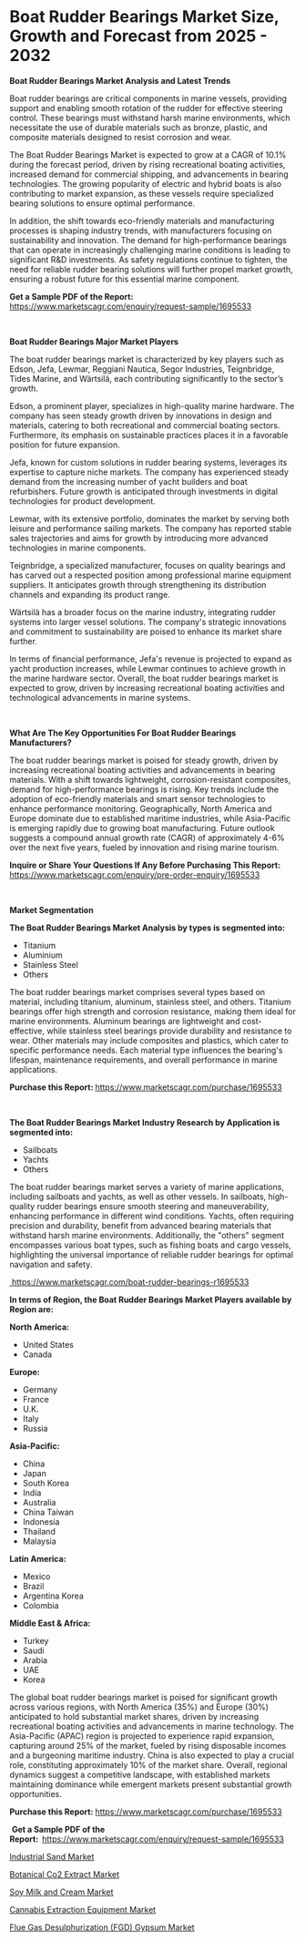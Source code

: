 <p><h1>Boat Rudder Bearings Market Size, Growth and Forecast from 2025 - 2032</h1></p><p><strong>Boat Rudder Bearings Market Analysis and Latest Trends</strong></p>
<p><p>Boat rudder bearings are critical components in marine vessels, providing support and enabling smooth rotation of the rudder for effective steering control. These bearings must withstand harsh marine environments, which necessitate the use of durable materials such as bronze, plastic, and composite materials designed to resist corrosion and wear.</p><p>The Boat Rudder Bearings Market is expected to grow at a CAGR of 10.1% during the forecast period, driven by rising recreational boating activities, increased demand for commercial shipping, and advancements in bearing technologies. The growing popularity of electric and hybrid boats is also contributing to market expansion, as these vessels require specialized bearing solutions to ensure optimal performance. </p><p>In addition, the shift towards eco-friendly materials and manufacturing processes is shaping industry trends, with manufacturers focusing on sustainability and innovation. The demand for high-performance bearings that can operate in increasingly challenging marine conditions is leading to significant R&D investments. As safety regulations continue to tighten, the need for reliable rudder bearing solutions will further propel market growth, ensuring a robust future for this essential marine component.</p></p>
<p><strong>Get a Sample PDF of the Report:&nbsp;</strong> <a href="https://www.marketscagr.com/enquiry/request-sample/1695533?utm_campaign=2095&utm_medium=2&utm_source=Github&utm_content=ia&utm_term=27032025&utm_id=boat-rudder-bearings">https://www.marketscagr.com/enquiry/request-sample/1695533</a></p>
<p>&nbsp;</p>
<p><strong>Boat Rudder Bearings Major Market Players</strong></p>
<p><p>The boat rudder bearings market is characterized by key players such as Edson, Jefa, Lewmar, Reggiani Nautica, Segor Industries, Teignbridge, Tides Marine, and Wärtsilä, each contributing significantly to the sector’s growth. </p><p>Edson, a prominent player, specializes in high-quality marine hardware. The company has seen steady growth driven by innovations in design and materials, catering to both recreational and commercial boating sectors. Furthermore, its emphasis on sustainable practices places it in a favorable position for future expansion.</p><p>Jefa, known for custom solutions in rudder bearing systems, leverages its expertise to capture niche markets. The company has experienced steady demand from the increasing number of yacht builders and boat refurbishers. Future growth is anticipated through investments in digital technologies for product development.</p><p>Lewmar, with its extensive portfolio, dominates the market by serving both leisure and performance sailing markets. The company has reported stable sales trajectories and aims for growth by introducing more advanced technologies in marine components. </p><p>Teignbridge, a specialized manufacturer, focuses on quality bearings and has carved out a respected position among professional marine equipment suppliers. It anticipates growth through strengthening its distribution channels and expanding its product range.</p><p>Wärtsilä has a broader focus on the marine industry, integrating rudder systems into larger vessel solutions. The company's strategic innovations and commitment to sustainability are poised to enhance its market share further.</p><p>In terms of financial performance, Jefa's revenue is projected to expand as yacht production increases, while Lewmar continues to achieve growth in the marine hardware sector. Overall, the boat rudder bearings market is expected to grow, driven by increasing recreational boating activities and technological advancements in marine systems.</p></p>
<p>&nbsp;</p>
<p><strong>What Are The Key Opportunities For Boat Rudder Bearings Manufacturers?</strong></p>
<p><p>The boat rudder bearings market is poised for steady growth, driven by increasing recreational boating activities and advancements in bearing materials. With a shift towards lightweight, corrosion-resistant composites, demand for high-performance bearings is rising. Key trends include the adoption of eco-friendly materials and smart sensor technologies to enhance performance monitoring. Geographically, North America and Europe dominate due to established maritime industries, while Asia-Pacific is emerging rapidly due to growing boat manufacturing. Future outlook suggests a compound annual growth rate (CAGR) of approximately 4-6% over the next five years, fueled by innovation and rising marine tourism.</p></p>
<p><strong>Inquire or Share Your Questions If Any Before Purchasing This Report:</strong> <a href="https://www.marketscagr.com/enquiry/pre-order-enquiry/1695533?utm_campaign=2095&utm_medium=2&utm_source=Github&utm_content=ia&utm_term=27032025&utm_id=boat-rudder-bearings">https://www.marketscagr.com/enquiry/pre-order-enquiry/1695533</a></p>
<p>&nbsp;</p>
<p><strong>Market Segmentation</strong></p>
<p><strong>The Boat Rudder Bearings Market Analysis by types is segmented into:</strong></p>
<p><ul><li>Titanium</li><li>Aluminium</li><li>Stainless Steel</li><li>Others</li></ul></p>
<p><p>The boat rudder bearings market comprises several types based on material, including titanium, aluminum, stainless steel, and others. Titanium bearings offer high strength and corrosion resistance, making them ideal for marine environments. Aluminum bearings are lightweight and cost-effective, while stainless steel bearings provide durability and resistance to wear. Other materials may include composites and plastics, which cater to specific performance needs. Each material type influences the bearing's lifespan, maintenance requirements, and overall performance in marine applications.</p></p>
<p><strong>Purchase this Report:&nbsp;</strong><a href="https://www.marketscagr.com/purchase/1695533?utm_campaign=2095&utm_medium=2&utm_source=Github&utm_content=ia&utm_term=27032025&utm_id=boat-rudder-bearings">https://www.marketscagr.com/purchase/1695533</a></p>
<p>&nbsp;</p>
<p><strong>The Boat Rudder Bearings Market Industry Research by Application is segmented into:</strong></p>
<p><ul><li>Sailboats</li><li>Yachts</li><li>Others</li></ul></p>
<p><p>The boat rudder bearings market serves a variety of marine applications, including sailboats and yachts, as well as other vessels. In sailboats, high-quality rudder bearings ensure smooth steering and maneuverability, enhancing performance in different wind conditions. Yachts, often requiring precision and durability, benefit from advanced bearing materials that withstand harsh marine environments. Additionally, the "others" segment encompasses various boat types, such as fishing boats and cargo vessels, highlighting the universal importance of reliable rudder bearings for optimal navigation and safety.</p></p>
<p><a href="https://www.marketscagr.com/boat-rudder-bearings-r1695533?utm_campaign=2095&utm_medium=2&utm_source=Github&utm_content=ia&utm_term=27032025&utm_id=boat-rudder-bearings">&nbsp;https://www.marketscagr.com/boat-rudder-bearings-r1695533</a></p>
<p><strong>In terms of Region, the Boat Rudder Bearings Market Players available by Region are:</strong></p>
<p>
    <p> <strong> North America: </strong>
        <ul>
            <li>United States</li>
            <li>Canada</li>
        </ul>
        </p> 
    <p> <strong> Europe: </strong>
        <ul>
            <li>Germany</li>
            <li>France</li>
            <li>U.K.</li>
            <li>Italy</li>
            <li>Russia</li>
        </ul>
        </p> 
    <p> <strong> Asia-Pacific: </strong>
        <ul>
            <li>China</li>
            <li>Japan</li>
            <li>South Korea</li>
            <li>India</li>
            <li>Australia</li>
            <li>China Taiwan</li>
            <li>Indonesia</li>
            <li>Thailand</li>
            <li>Malaysia</li>
        </ul>
        </p> 
    <p> <strong> Latin America: </strong>
        <ul>
            <li>Mexico</li>
            <li>Brazil</li>
            <li>Argentina Korea</li>
            <li>Colombia</li>
        </ul>
        </p> 
    <p> <strong> Middle East & Africa: </strong>
        <ul>
            <li>Turkey</li>
            <li>Saudi</li>
            <li>Arabia</li>
            <li>UAE</li>
            <li>Korea</li>
        </ul>
    </p>
    </p>
<p><p>The global boat rudder bearings market is poised for significant growth across various regions, with North America (35%) and Europe (30%) anticipated to hold substantial market shares, driven by increasing recreational boating activities and advancements in marine technology. The Asia-Pacific (APAC) region is projected to experience rapid expansion, capturing around 25% of the market, fueled by rising disposable incomes and a burgeoning maritime industry. China is also expected to play a crucial role, constituting approximately 10% of the market share. Overall, regional dynamics suggest a competitive landscape, with established markets maintaining dominance while emergent markets present substantial growth opportunities.</p></p>
<p><strong>Purchase this Report: </strong><a href="https://www.marketscagr.com/purchase/1695533?utm_campaign=2095&utm_medium=2&utm_source=Github&utm_content=ia&utm_term=27032025&utm_id=boat-rudder-bearings">https://www.marketscagr.com/purchase/1695533</a></p>
<p>&nbsp;<strong>Get a Sample PDF of the Report:&nbsp;&nbsp;</strong><a href="https://www.marketscagr.com/enquiry/request-sample/1695533?utm_campaign=2095&utm_medium=2&utm_source=Github&utm_content=ia&utm_term=27032025&utm_id=boat-rudder-bearings">https://www.marketscagr.com/enquiry/request-sample/1695533</a></p>
<p><strong></strong></p>
<p><p><a href="https://github.com/abbislposival/Market-Research-Report-List-2/blob/main/industrial-sand-market.md?utm_campaign=2095&utm_medium=2&utm_source=Github&utm_content=ia&utm_term=27032025&utm_id=boat-rudder-bearings">Industrial Sand Market</a></p><p><a href="https://github.com/gdfhhhj/Market-Research-Report-List-7/blob/main/botanical-co2-extract-market.md?utm_campaign=2095&utm_medium=2&utm_source=Github&utm_content=ia&utm_term=27032025&utm_id=boat-rudder-bearings">Botanical Co2 Extract Market</a></p><p><a href="https://github.com/julyju69/Market-Research-Report-List-6/blob/main/soy-milk-and-cream-market.md?utm_campaign=2095&utm_medium=2&utm_source=Github&utm_content=ia&utm_term=27032025&utm_id=boat-rudder-bearings">Soy Milk and Cream Market</a></p><p><a href="https://github.com/nathandecarvalho/Market-Research-Report-List-6/blob/main/cannabis-extraction-equipment-market.md?utm_campaign=2095&utm_medium=2&utm_source=Github&utm_content=ia&utm_term=27032025&utm_id=boat-rudder-bearings">Cannabis Extraction Equipment Market</a></p><p><a href="https://github.com/DixieGrimes/Market-Research-Report-List-2/blob/main/flue-gas-desulphurization-fgd-gypsum-market.md?utm_campaign=2095&utm_medium=2&utm_source=Github&utm_content=ia&utm_term=27032025&utm_id=boat-rudder-bearings">Flue Gas Desulphurization (FGD) Gypsum Market</a></p></p>